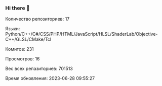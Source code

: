 ### Hi there 👋
Количество репозиториев: 17

Языки: Python/C++/C#/CSS/PHP/HTML/JavaScript/HLSL/ShaderLab/Objective-C++/GLSL/CMake/Tcl

Комитов: 231

Просмотров: 16

Вес всех репазиториев: 701513

Время обновления: 2023-06-28 09:55:27

<!--
https://github.com/rzashakeri/beautify-github-profile
-->
